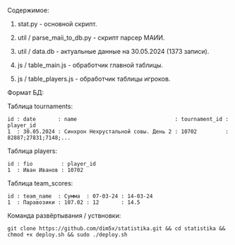 Содержимое:

1. stat.py - основной скрипт.

2. util / parse_maii_to_db.py - скрипт парсер МАИИ.

3. util / data.db - актуальные данные на 30.05.2024 (1373 записи).
4. js / table_main.js - обработчик главной таблицы.
5. js / table_players.js - обработчик таблицы игроков.

Формат БД:

Таблица tournaments:
```
id : date       : name                               : tournament_id : player_id
1  : 30.05.2024 : Синхрон Нехрустальной совы. День 2 : 10702         : 82887;27831;7148;...
```
Таблица players:
```
id : fio         : player_id                      
1  : Иван Иванов : 10702
```
Таблица team_scores:
```
id : team_name  : Сумма  : 07-03-24 : 14-03-24                      
1  : Паравозики : 107.02 : 12       : 14.5
```


Команда развёртывания / уствновки:

    git clone https://github.com/dim5x/statistika.git && cd statistika && chmod +x deploy.sh && sudo ./deploy.sh
